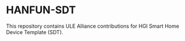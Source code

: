 # HANFUN-SDT
This repository contains ULE Alliance contributions for HGI Smart Home Device Template (SDT).

